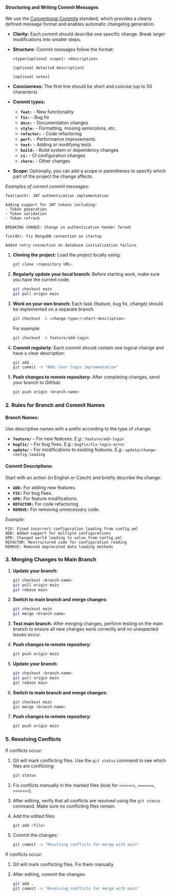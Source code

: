 #### **Structuring and Writing Commit Messages**

We use the [Conventional Commits](https://www.conventionalcommits.org/) standard, which provides a clearly defined message format and enables automatic changelog generation.

- **Clarity:** Each commit should describe one specific change. Break larger modifications into smaller steps.
- **Structure:** Commit messages follow the format:
  ```
  <type>[optional scope]: <description>

  [optional detailed description]

  [optional notes]
  ```
- **Conciseness:** The first line should be short and concise (up to 50 characters).
- **Commit types:**
  - **`feat:`** - New functionality
  - **`fix:`** - Bug fix
  - **`docs:`** - Documentation changes
  - **`style:`** - Formatting, missing semicolons, etc.
  - **`refactor:`** - Code refactoring
  - **`perf:`** - Performance improvements
  - **`test:`** - Adding or modifying tests
  - **`build:`** - Build system or dependency changes
  - **`ci:`** - CI configuration changes
  - **`chore:`** - Other changes

- **Scope:** Optionally, you can add a scope in parentheses to specify which part of the project the change affects.

_Examples of correct commit messages:_

```plaintext
feat(auth): JWT authentication implementation

Adding support for JWT tokens including:
- Token generation
- Token validation
- Token refresh

BREAKING CHANGE: Change in authentication header format
```

```plaintext
fix(db): fix MongoDB connection on startup

Added retry connection on database initialization failure.
```

1. **Cloning the project:** Load the project locally using:
    
    ```bash
    git clone <repository URL>
    ```
    
2. **Regularly update your local branch:** Before starting work, make sure you have the current code:
    
    ```bash
    git checkout main
    git pull origin main
    ```
    
3. **Work on your own branch:** Each task (feature, bug fix, change) should be implemented on a separate branch.
    
    ```bash
    git checkout -b <change-type>/<short-description>
    ```
    
    For example:
    
    ```bash
    git checkout -b feature/add-login
    ```
    
4. **Commit regularly:** Each commit should contain one logical change and have a clear description:
    
    ```bash
    git add .
    git commit -m "ADD: User login implementation"
    ```
    
5. **Push changes to remote repository:** After completing changes, send your branch to GitHub:
    
    ```bash
    git push origin <branch-name>
    ```
    

### 2. **Rules for Branch and Commit Names**

#### **Branch Names:**

Use descriptive names with a prefix according to the type of change:

- **`feature/`** – For new features. _E.g.:_ `feature/add-login`
- **`bugfix/`** – For bug fixes. _E.g.:_ `bugfix/fix-login-error`
- **`update/`** – For modifications to existing features. _E.g.:_ `update/change-config-loading`

#### **Commit Descriptions:**

Start with an action (in English or Czech) and briefly describe the change:

- **`ADD:`** For adding new features.
- **`FIX:`** For bug fixes.
- **`UPD:`** For feature modifications.
- **`REFACTOR:`** For code refactoring.
- **`REMOVE:`** For removing unnecessary code.

_Example:_

```plaintext
FIX: Fixed incorrect configuration loading from config.yml
ADD: Added support for multiple configurations
UPD: Changed world loading to value from config.yml
REFACTOR: Restructured code for configuration reading
REMOVE: Removed deprecated data loading methods
```

### 3. **Merging Changes to Main Branch**

1. **Update your branch:**
    
    ```bash
    git checkout <branch-name>
    git pull origin main
    git rebase main
    ```
    
2. **Switch to main branch and merge changes:**
    
    ```bash
    git checkout main
    git merge <branch-name>
    ```
    
3. **Test main branch:** After merging changes, perform testing on the main branch to ensure all new changes work correctly and no unexpected issues occur.
    
4. **Push changes to remote repository:**
    
    ```bash
    git push origin main
    ```
    
5. **Update your branch:**
    
    ```bash
    git checkout <branch-name>
    git pull origin main
    git rebase main
    ```
    
6. **Switch to main branch and merge changes:**
    
    ```bash
    git checkout main
    git merge <branch-name>
    ```
    
7. **Push changes to remote repository:**
    
    ```bash
    git push origin main
    ```
    

### 5. **Resolving Conflicts**

If conflicts occur:

1. Git will mark conflicting files. Use the `git status` command to see which files are conflicting:
    
    ```bash
    git status
    ```
    
2. Fix conflicts manually in the marked files (look for `<<<<<<<`, `=======`, `>>>>>>>`).
    
3. After editing, verify that all conflicts are resolved using the `git status` command. Make sure no conflicting files remain.
    
4. Add the edited files:
    
    ```bash
    git add <file>
    ```
    
5. Commit the changes:
    
    ```bash
    git commit -m "Resolving conflicts for merge with main"
    ```
    

If conflicts occur:

1. Git will mark conflicting files. Fix them manually.
2. After editing, commit the changes:
    
    ```bash
    git add .
    git commit -m "Resolving conflicts for merge with main"
    ```
